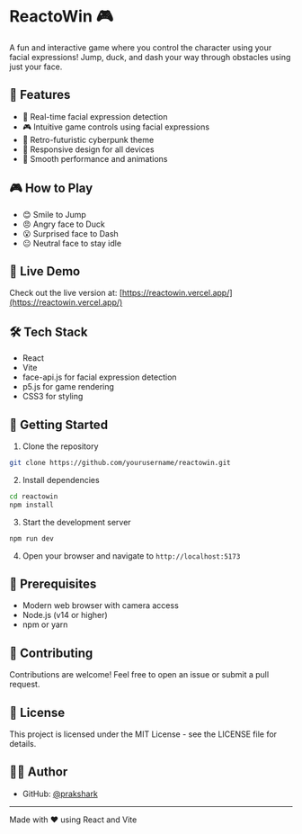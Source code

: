 # ReactoWin 🎮

A fun and interactive game where you control the character using your facial expressions! Jump, duck, and dash your way through obstacles using just your face.

## 🎯 Features

- 🤖 Real-time facial expression detection
- 🎮 Intuitive game controls using facial expressions
- 🎨 Retro-futuristic cyberpunk theme
- 📱 Responsive design for all devices
- 🚀 Smooth performance and animations

## 🎮 How to Play

- 😊 Smile to Jump
- 😠 Angry face to Duck
- 😮 Surprised face to Dash
- 😐 Neutral face to stay idle

## 🚀 Live Demo

Check out the live version at: [https://reactowin.vercel.app/](https://reactowin.vercel.app/)

## 🛠️ Tech Stack

- React
- Vite
- face-api.js for facial expression detection
- p5.js for game rendering
- CSS3 for styling

## 🚀 Getting Started

1. Clone the repository
```bash
git clone https://github.com/yourusername/reactowin.git
```

2. Install dependencies
```bash
cd reactowin
npm install
```

3. Start the development server
```bash
npm run dev
```

4. Open your browser and navigate to `http://localhost:5173`

## 📝 Prerequisites

- Modern web browser with camera access
- Node.js (v14 or higher)
- npm or yarn

## 🤝 Contributing

Contributions are welcome! Feel free to open an issue or submit a pull request.

## 📄 License

This project is licensed under the MIT License - see the LICENSE file for details.

## 👨‍💻 Author

- GitHub: [@prakshark](https://github.com/prakshark)

---

Made with ❤️ using React and Vite
